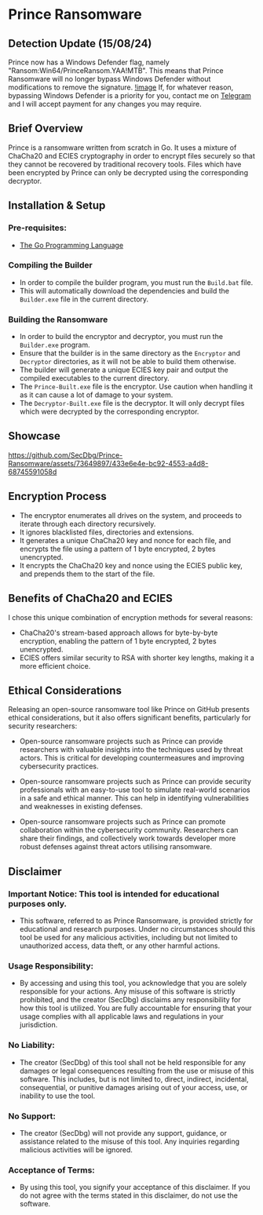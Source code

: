 # Prince Ransomware

## Detection Update (15/08/24)
Prince now has a Windows Defender flag, namely "Ransom:Win64/PrinceRansom.YAA!MTB". This means that Prince Ransomware will no longer bypass Windows Defender without modifications to remove the signature.
[!image](https://github.com/user-attachments/assets/d686558c-acb9-4354-9b38-e7442f2bf0dc)
If, for whatever reason, bypassing Windows Defender is a priority for you, contact me on [Telegram](https://t.me/secdbg) and I will accept payment for any changes you may require.

## Brief Overview
Prince is a ransomware written from scratch in Go. It uses a mixture of ChaCha20 and ECIES cryptography in order to encrypt files securely so that they cannot be recovered by traditional recovery tools. Files which have been encrypted by Prince can only be decrypted using the corresponding decryptor.

## Installation & Setup
### Pre-requisites:
- [The Go Programming Language](https://go.dev)

### Compiling the Builder
- In order to compile the builder program, you must run the `Build.bat` file.
- This will automatically download the dependencies and build the `Builder.exe` file in the current directory.

### Building the Ransomware
- In order to build the encryptor and decryptor, you must run the `Builder.exe` program.
- Ensure that the builder is in the same directory as the `Encryptor` and `Decryptor` directories, as it will not be able to build them otherwise.
- The builder will generate a unique ECIES key pair and output the compiled executables to the current directory.
- The `Prince-Built.exe` file is the encryptor. Use caution when handling it as it can cause a lot of damage to your system.
- The `Decryptor-Built.exe` file is the decryptor. It will only decrypt files which were decrypted by the corresponding encryptor.

## Showcase
https://github.com/SecDbg/Prince-Ransomware/assets/73649897/433e6e4e-bc92-4553-a4d8-68745591058d

## Encryption Process
- The encryptor enumerates all drives on the system, and proceeds to iterate through each directory recursively.
- It ignores blacklisted files, directories and extensions.
- It generates a unique ChaCha20 key and nonce for each file, and encrypts the file using a pattern of 1 byte encrypted, 2 bytes unencrypted.
- It encrypts the ChaCha20 key and nonce using the ECIES public key, and prepends them to the start of the file.

## Benefits of ChaCha20 and ECIES
I chose this unique combination of encryption methods for several reasons:
- ChaCha20's stream-based approach allows for byte-by-byte encryption, enabling the pattern of 1 byte encrypted, 2 bytes unencrypted.
- ECIES offers similar security to RSA with shorter key lengths, making it a more efficient choice.

## Ethical Considerations
Releasing an open-source ransomware tool like Prince on GitHub presents ethical considerations, but it also offers significant benefits, particularly for security researchers:

- Open-source ransomware projects such as Prince can provide researchers with valuable insights into the techniques used by threat actors. This is critical for developing countermeasures and improving cybersecurity practices.

- Open-source ransomware projects such as Prince can provide security professionals with an easy-to-use tool to simulate real-world scenarios in a safe and ethical manner. This can help in identifying vulnerabilities and weaknesses in existing defenses.

- Open-source ransomware projects such as Prince can promote collaboration within the cybersecurity community. Researchers can share their findings, and collectively work towards developer more robust defenses against threat actors utilising ransomware.

## Disclaimer

### Important Notice: This tool is intended for educational purposes only.

- This software, referred to as Prince Ransomware, is provided strictly for educational and research purposes. Under no circumstances should this tool be used for any malicious activities, including but not limited to unauthorized access, data theft, or any other harmful actions.

### Usage Responsibility:

- By accessing and using this tool, you acknowledge that you are solely responsible for your actions. Any misuse of this software is strictly prohibited, and the creator (SecDbg) disclaims any responsibility for how this tool is utilized. You are fully accountable for ensuring that your usage complies with all applicable laws and regulations in your jurisdiction.

### No Liability:

- The creator (SecDbg) of this tool shall not be held responsible for any damages or legal consequences resulting from the use or misuse of this software. This includes, but is not limited to, direct, indirect, incidental, consequential, or punitive damages arising out of your access, use, or inability to use the tool.

### No Support:

- The creator (SecDbg) will not provide any support, guidance, or assistance related to the misuse of this tool. Any inquiries regarding malicious activities will be ignored.

### Acceptance of Terms:

- By using this tool, you signify your acceptance of this disclaimer. If you do not agree with the terms stated in this disclaimer, do not use the software.
